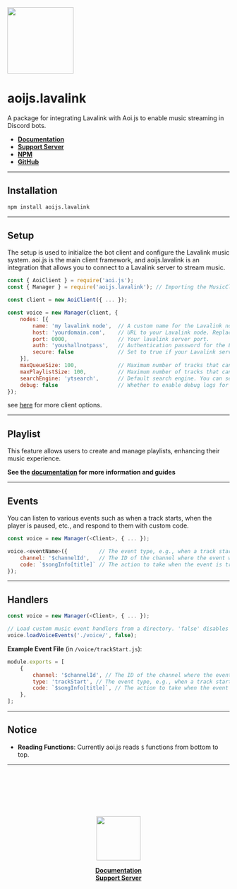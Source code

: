 <img src="https://cdn.noujs.my.id/guild/lavalink.png" width="150">

# aoijs.lavalink

A package for integrating Lavalink with Aoi.js to enable music streaming in Discord bots.

- **[ Documentation ](https://lavalink.noujs.my.id)**
- **[ Support Server ](https://discord.com/invite/hyQYXcVnmZ)**
- **[ NPM ](https://npmjs.org/package/aoijs.lavalink)**
- **[ GitHub ](https://github.com/tyowk/aoijs.lavalink)**

---

## Installation

```bash
npm install aoijs.lavalink
```

---

## Setup

The setup is used to initialize the bot client and configure the Lavalink music system. aoi.js is the main client framework, and aoijs.lavalink is an integration that allows you to connect to a Lavalink server to stream music.

```js
const { AoiClient } = require('aoi.js');
const { Manager } = require('aoijs.lavalink'); // Importing the MusicClient for handling Lavalink integration.

const client = new AoiClient({ ... });

const voice = new Manager(client, {
    nodes: [{
        name: 'my lavalink node',  // A custom name for the Lavalink node (can be any string).
        host: 'yourdomain.com',    // URL to your Lavalink node. Replace with your actual Lavalink server URL.
        port: 0000,                // Your lavalink server port.
        auth: 'youshallnotpass',   // Authentication password for the Lavalink node.
        secure: false              // Set to true if your Lavalink server uses SSL/TLS (HTTPS).
    }],
    maxQueueSize: 100,             // Maximum number of tracks that can be queued for playback. (default is 100)
    maxPlaylistSize: 100,          // Maximum number of tracks that can be in a playlist. (default is 100)
    searchEngine: 'ytsearch',      // Default search engine. You can set this to 'ytsearch' or 'scsearch' or others. (default is ytsearch)
    debug: false                   // Whether to enable debug logs for the music client. default is false. (default is false)
});
```

see [here](https://guide.shoukaku.shipgirl.moe/guides/2-options/) for more client options.

---

## Playlist

This feature allows users to create and manage playlists, enhancing their music experience.

**See the [documentation](https://lavalink.noujs.my.id/guides/playlist) for more information and guides**

---

## Events

You can listen to various events such as when a track starts, when the player is paused, etc., and respond to them with custom code.

```js
const voice = new Manager(<Client>, { ... });

voice.<eventName>({          // The event type, e.g., when a track starts playing ('trackStart').
    channel: '$channelId',   // The ID of the channel where the event will trigger (can be dynamic or static).
    code: `$songInfo[title]` // The action to take when the event is triggered. Here it will return the title of the song.
});
```

---

## Handlers

```js
const voice = new Manager(<Client>, { ... });

// Load custom music event handlers from a directory. 'false' disables debug logs.
voice.loadVoiceEvents('./voice/', false);
```

**Example Event File** (in `/voice/trackStart.js`):

```js
module.exports = [
    {
        channel: '$channelId', // The ID of the channel where the event will trigger (can be dynamic or static).
        type: 'trackStart', // The event type, e.g., when a track starts playing ('trackStart').
        code: `$songInfo[title]`, // The action to take when the event is triggered. Here it will return the title of the song.
    },
];
```

---

## Notice

- **Reading Functions**: Currently aoi.js reads `$` functions from bottom to top.

---

<div align="center">
<br>
<br>
<br>
<br>
<br>
<br>
<img src="https://cdn.noujs.my.id/guild/lavabird.png" width="100">
<br>

**[ Documentation ](https://lavalink.noujs.my.id)** <br>
**[ Support Server ](https://discord.com/invite/hyQYXcVnmZ)**

</div>
